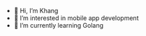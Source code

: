 - 👋  Hi, I’m Khang
- 👀  I’m interested in mobile app development
- 🌱  I’m currently learning Golang
